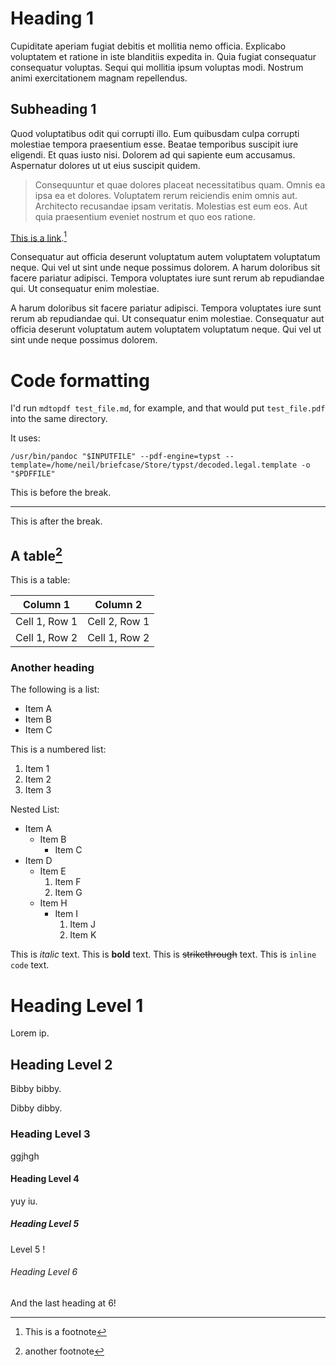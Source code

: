 # Heading 1

Cupiditate aperiam fugiat debitis et mollitia nemo officia. Explicabo voluptatem et ratione in iste blanditiis expedita in. Quia fugiat consequatur consequatur voluptas. Sequi qui mollitia ipsum voluptas modi. Nostrum animi exercitationem magnam repellendus.

## Subheading 1

Quod voluptatibus odit qui corrupti illo. Eum quibusdam culpa corrupti molestiae tempora praesentium esse. Beatae temporibus suscipit iure eligendi. Et quas iusto nisi. Dolorem ad qui sapiente eum accusamus. Aspernatur dolores ut ut eius suscipit quidem.

> Consequuntur et quae dolores placeat necessitatibus quam. Omnis ea ipsa ea et dolores. Voluptatem rerum reiciendis enim omnis aut. Architecto recusandae ipsam veritatis. Molestias est eum eos. Aut quia praesentium eveniet nostrum et quo eos ratione.

[This is a link](https://neilzone.co.uk).[^1]

[^1]: This is a footnote

Consequatur aut officia deserunt voluptatum autem voluptatem voluptatum neque. Qui vel ut sint unde neque possimus dolorem. A harum doloribus sit facere pariatur adipisci. Tempora voluptates iure sunt rerum ab repudiandae qui. Ut consequatur enim molestiae.

A harum doloribus sit facere pariatur adipisci. Tempora voluptates iure sunt rerum ab repudiandae qui. Ut consequatur enim molestiae. Consequatur aut officia deserunt voluptatum autem voluptatem voluptatum neque. Qui vel ut sint unde neque possimus dolorem.

# Code formatting

I'd run `mdtopdf test_file.md`, for example, and that would put `test_file.pdf` into the same directory.

It uses:

```
/usr/bin/pandoc "$INPUTFILE" --pdf-engine=typst --template=/home/neil/briefcase/Store/typst/decoded.legal.template -o "$PDFFILE"
```

This is before the break.

---

This is after the break.

## A table[^2]

This is a table:

| Column 1      | Column 2      |
| ------------- | ------------- |
| Cell 1, Row 1 | Cell 2, Row 1 |
| Cell 1, Row 2 | Cell 1, Row 2 |

[^2]: another footnote

### Another heading
The following is a list:

- Item A 
- Item B
- Item C

This is a numbered list:

1. Item 1
2. Item 2
3. Item 3

Nested List:

- Item A
  - Item B
    - Item C
- Item D
   * Item E
     1. Item F
     2. Item G
   * Item H
     - Item I
       1. Item J
       2. Item K   

This is _italic_ text. This is **bold** text. This is ~~strikethrough~~ text. This is `inline code` text.

# Heading Level 1
Lorem ip.

## Heading Level 2
Bibby bibby.

Dibby dibby.

### Heading Level 3
ggjhgh 

#### Heading Level 4
yuy iu.

##### Heading Level 5
Level 5 !

###### Heading Level 6
And the last heading at 6!